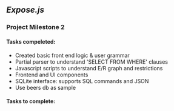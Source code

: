 ## *Expose.js*
### Project Milestone 2
#### Tasks compeleted:
- Created basic front end logic & user grammar
- Partial parser to understand 'SELECT FROM WHERE' clauses
- Javascript scripts to understand E/R graph and restrictions
- Frontend and UI components
- SQLite interface: supports SQL commands and JSON
- Use beers db as sample

#### Tasks to complete:

